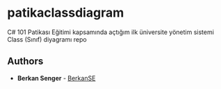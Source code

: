 # patikaclassdiagram
C# 101 Patikası Eğitimi kapsamında açtığım ilk üniversite yönetim sistemi Class (Sınıf) diyagramı repo

## Authors

* **Berkan Senger** - [BerkanSE](https://github.com/BerkanSE)
